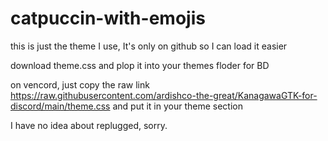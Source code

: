 # catpuccin-with-emojis
this is just the theme I use, It's only on github so I can load it easier


download theme.css and plop it into your themes floder for BD

on vencord, just copy the raw link https://raw.githubusercontent.com/ardishco-the-great/KanagawaGTK-for-discord/main/theme.css and put it in your theme section


I have no idea about replugged, sorry.
